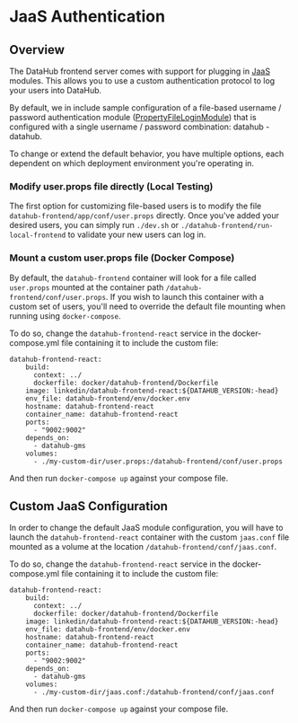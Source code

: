 # JaaS Authentication

## Overview

The DataHub frontend server comes with support for plugging in [JaaS](https://docs.oracle.com/javase/7/docs/technotes/guides/security/jaas/JAASRefGuide.html) modules. 
This allows you to use a custom authentication protocol to log your users into DataHub. 

By default, we in include sample configuration of a file-based username / password authentication module ([PropertyFileLoginModule](http://archive.eclipse.org/jetty/8.0.0.M3/apidocs/org/eclipse/jetty/plus/jaas/spi/PropertyFileLoginModule.html))
that is configured with a single username / password combination: datahub - datahub. 

To change or extend the default behavior, you have multiple options, each dependent on which deployment environment you're operating in.

### Modify user.props file directly (Local Testing) 

The first option for customizing file-based users is to modify the file `datahub-frontend/app/conf/user.props` directly.
Once you've added your desired users, you can simply run `./dev.sh` or `./datahub-frontend/run-local-frontend` to validate your
new users can log in.

### Mount a custom user.props file (Docker Compose)

By default, the `datahub-frontend` container will look for a file called `user.props` mounted at the container path
`/datahub-frontend/conf/user.props`. If you wish to launch this container with a custom set of users, you'll need to override the default
file mounting when running using `docker-compose`. 

To do so, change the `datahub-frontend-react` service in the docker-compose.yml file containing it to include the custom file:

```  
datahub-frontend-react:
    build:
      context: ../
      dockerfile: docker/datahub-frontend/Dockerfile
    image: linkedin/datahub-frontend-react:${DATAHUB_VERSION:-head}
    env_file: datahub-frontend/env/docker.env
    hostname: datahub-frontend-react
    container_name: datahub-frontend-react
    ports:
      - "9002:9002"
    depends_on:
      - datahub-gms
    volumes:
      - ./my-custom-dir/user.props:/datahub-frontend/conf/user.props
```

And then run `docker-compose up` against your compose file. 


## Custom JaaS Configuration

In order to change the default JaaS module configuration, you will have to launch the `datahub-frontend-react` container with the custom `jaas.conf` file mounted as a volume
at the location `/datahub-frontend/conf/jaas.conf`.

To do so, change the `datahub-frontend-react` service in the docker-compose.yml file containing it to include the custom file:

```  
datahub-frontend-react:
    build:
      context: ../
      dockerfile: docker/datahub-frontend/Dockerfile
    image: linkedin/datahub-frontend-react:${DATAHUB_VERSION:-head}
    env_file: datahub-frontend/env/docker.env
    hostname: datahub-frontend-react
    container_name: datahub-frontend-react
    ports:
      - "9002:9002"
    depends_on:
      - datahub-gms
    volumes:
      - ./my-custom-dir/jaas.conf:/datahub-frontend/conf/jaas.conf
```

And then run `docker-compose up` against your compose file. 
